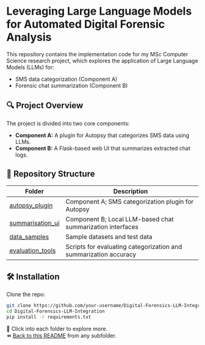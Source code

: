 # Leveraging Large Language Models for Automated Digital Forensic Analysis

This repository contains the implementation code for my MSc Computer Science research project, which explores the application of Large Language Models (LLMs) for:
- SMS data categorization (Component A)
- Forensic chat summarization (Component B)

## 🔍 Project Overview

The project is divided into two core components:
- **Component A:** A plugin for Autopsy that categorizes SMS data using LLMs.
- **Component B:** A Flask-based web UI that summarizes extracted chat logs.

## 📂 Repository Structure

| Folder | Description |
|--------|-------------|
| [autopsy_plugin](./autopsy_plugin/README.md) | Component A; SMS categorization plugin for Autopsy |
| [summarisation_ui](./summarisation_ui/README.md) | Component B; Local LLM-based chat summarization interfaces |
| [data_samples](./data_samples/README.md) | Sample datasets and test data |
| [evaluation_tools](./evaluation_tools/README.md) | Scripts for evaluating categorization and summarization accuracy |

## 🛠 Installation

Clone the repo:
```bash
git clone https://github.com/your-username/Digital-Forensics-LLM-Integration.git
cd Digital-Forensics-LLM-Integration
pip install -r requirements.txt

```

🔄 Click into each folder to explore more.  
⏪ [Back to this README](./README.md) from any subfolder.
